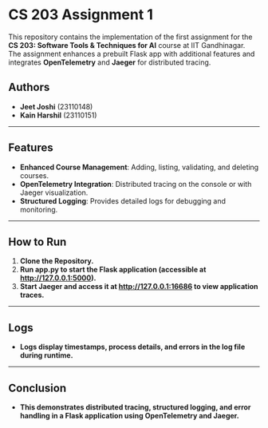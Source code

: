 # CS 203 Assignment 1

This repository contains the implementation of the first assignment for the **CS 203: Software Tools & Techniques for AI** course at IIT Gandhinagar. The assignment enhances a prebuilt Flask app with additional features and integrates **OpenTelemetry** and **Jaeger** for distributed tracing.

## Authors
- **Jeet Joshi** (23110148)  
- **Kain Harshil** (23110151)  

---

## Features
- **Enhanced Course Management**: Adding, listing, validating, and deleting courses.  
- **OpenTelemetry Integration**: Distributed tracing on the console or with Jaeger visualization.  
- **Structured Logging**: Provides detailed logs for debugging and monitoring.  

---

## How to Run

1. **Clone the Repository.**
2. **Run app.py to start the Flask application (accessible at http://127.0.0.1:5000).**
3. **Start Jaeger and access it at http://127.0.0.1:16686 to view application traces.**

---

## Logs
- **Logs display timestamps, process details, and errors in the log file during runtime.**

---

## Conclusion
- **This demonstrates distributed tracing, structured logging, and error handling in a Flask application using OpenTelemetry and Jaeger.**

